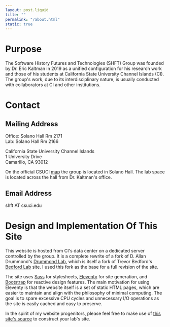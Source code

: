 ```yaml
---
layout: post.liquid
title: ""
permalink: "/about.html"
static: true
---
```


<a name="purpose"></a>

# Purpose

The Software History Futures and Technologies (SHFT) Group was founded by Dr. Eric Kaltman in 2019 as a unified configuration for his research work and those of his students at California State University Channel Islands (CI). The group's work, due to its interdisciplinary nature, is usually conducted with collaborators at CI and other institutions.

<a name="contact"></a>

# Contact

## Mailing Address
Office: Solano Hall Rm 2171<br/>
Lab: Solano Hall Rm 2166<br/>

California State University Channel Islands<br/>
1 University Drive<br/>
Camarillo, CA 93012

On the official CSUCI [map] the group is located in Solano Hall. The lab space is located across the hall from Dr. Kaltman's office.

[map]: http://maps.csuci.edu/?id=502#!m/189857

## Email Address
shft AT csuci.edu

<a name="design"></a>

# Design and Implementation Of This Site

This website is hosted from CI's data center on a dedicated server controlled by the group. It is a complete rewrite of a fork of D. Allan Drummond's [Drummond Lab], which is itself a fork of Trevor Bedford's [Bedford Lab] site. I used this fork as the base for a full revision of the site.

The site uses [Sass] for stylesheets, [Eleventy] for site generation, and [Bootstrap] for reactive design features. 
The main motivation for using Eleventy is that the website itself is a set of static HTML pages, which are easier to maintain and align with the philosophy of minimal computing. The goal is to spare excessive CPU cycles and unnecessary I/O operations as the site is easily cached and easy to preserve.

In the spirit of my website progenitors, please feel free to make use of [this site's source] to construct your lab's site.

[Bedford Lab]: http://bedford.io
[Drummond Lab]: http://drummondlab.org/about.html
[Eleventy]: https://www.11ty.dev/
[GitHub]: http://github.com/ekaltman/shftgroup
[Sass]: http://sass-lang.com/
[Bootstrap]: https://getbootstrap.com/
[this site's source]: https://github.com/shftgroup/shftweb
